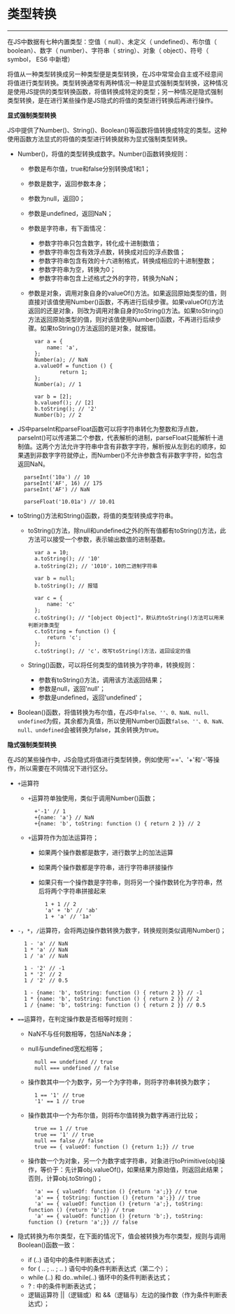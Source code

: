 # 类型转换 #


----------

在JS中数据有七种内置类型：空值（ null）、未定义（ undefined）、布尔值（ boolean）、数字（ number）、字符串（ string）、对象（ object）、符号（ symbol， ES6 中新增）

将值从一种类型转换成另一种类型便是类型转换，在JS中常常会自主或不经意间将值进行类型转换。类型转换通常有两种情况一种是显式强制类型转换，这种情况是使用JS提供的类型转换函数，将值转换成特定的类型；另一种情况是隐式强制类型转换，是在进行某些操作是JS隐式的将值的类型进行转换后再进行操作。

**显式强制类型转换**

JS中提供了Number()、String()、Boolean()等函数将值转换成特定的类型。这种使用函数方法显式的将值的类型进行转换就称为显式强制类型转换。

- Number()，将值的类型转换成数字。Number()函数转换规则：

	- 参数是布尔值，true和false分别转换成1和1；
	- 参数是数字，返回参数本身；
	- 参数为null，返回0；
	- 参数是undefined，返回NaN；
	- 参数是字符串，有下面情况：
	
		- 参数字符串只包含数字，转化成十进制数值；
		- 参数字符串包含有效浮点数，转换成对应的浮点数值；
		- 参数字符串包含有效的十六进制格式，转换成相应的十进制整数；
		- 参数字符串为空，转换为0；
		- 参数字符串包含上述格式之外的字符，转换为NaN；   
		
	- 参数是对象，调用对象自身的valueOf()方法。如果返回原始类型的值，则直接对该值使用Number()函数，不再进行后续步骤。如果valueOf()方法返回的还是对象，则改为调用对象自身的toString()方法。如果toString()方法返回原始类型的值，则对该值使用Number()函数，不再进行后续步骤。如果toString()方法返回的是对象，就报错。

			var a = {
				name: 'a',
 			};
			Number(a); // NaN
			a.valueOf = function () {
					return 1;
			};
			Number(a); // 1

			var b = [2];
			b.valueof(); // [2]
			b.toString(); // '2'
			Number(b); // 2

- JS中parseInt和parseFloat函数可以将字符串转化为整数和浮点数，parseInt()可以传递第二个参数，代表解析的进制，parseFloat只能解析十进制值。这两个方法允许字符串中含有非数字字符，解析按从左到右的顺序，如果遇到非数字字符就停止，而Number()不允许参数含有非数字字符，如包含返回NaN。

		parseInt('10a') // 10
		parseInt('AF', 16) // 175
		parseInt('AF') // NaN 
		
		parseFloat('10.01a') // 10.01

- toString()方法和String()函数，将值的类型转换成字符串。

	- toString()方法，除null和undefined之外的所有值都有toString()方法，此方法可以接受一个参数，表示输出数值的进制基数。
	 	
			var a = 10;		
			a.toString(); // '10'
			a.toString(2); // '1010'，10的二进制字符串

			var b = null;
			b.toString(); // 报错

			var c = {
				name: 'c'
			};
			c.toString(); // "[object Object]"，默认的toString()方法可以用来判断对象类型
			c.toString = function () {
				return 'c';
			};
			c.toString(); // 'c'，改写toString()方法，返回设定的值

	- String()函数，可以将任何类型的值转换为字符串，转换规则：

		- 参数有toString()方法，调用该方法返回结果；
		- 参数是null，返回'null'；
		- 参数是undefined，返回'undefined'；

- Boolean()函数，将值转换为布尔值，在JS中`false、''、0、NaN、null、undefined`为假，其余都为真值，所以使用Number()函数`false、''、0、NaN、null、undefined`会被转换为false，其余转换为true。

**隐式强制类型转换**

在JS的某些操作中，JS会隐式将值进行类型转换，例如使用'=='、'+'和'-'等操作，所以需要在不同情况下进行区分。

- `+`运算符

	- `+`运算符单独使用，类似于调用Number()函数；
			
			+'-1' // 1
			+{name: 'a'} // NaN
			+{name: 'b', toString: function () { return 2 }} // 2

	- `+`运算符作为加法运算符；

		- 如果两个操作数都是数字，进行数学上的加法运算
		- 如果两个操作数都是字符串，进行字符串拼接操作
		- 如果只有一个操作数是字符串，则将另一个操作数转化为字符串，然后将两个字符串拼接起来
				
				1 + 1 // 2
				'a' + 'b' // 'ab'
				1 + 'a' // '1a'
	
- `-`，`*`，`/`运算符，会将两边操作数转换为数字，转换规则类似调用Number()；
	
		1 - 'a' // NaN
		1 * 'a' // NaN
		1 / 'a' // NaN

		1 - '2' // -1
		1 * '2' // 2
		1 / '2' // 0.5

		1 - {name: 'b', toString: function () { return 2 }} // -1
		1 * {name: 'b', toString: function () { return 2 }} // 2
		1 / {name: 'b', toString: function () { return 2 }} // 0.5

- `==`运算符，在判定操作数是否相等时规则：
	
	- NaN不与任何数相等，包括NaN本身；
	- null与undefined宽松相等；
			
			null == undefined // true
			null === undefined // false

	- 操作数其中一个为数字，另一个为字符串，则将字符串转换为数字；
			
			1 == '1' // true
			'1' == 1 // true

	- 操作数其中一个为布尔值，则将布尔值转换为数字再进行比较；
			
			true == 1 // true
			true == '1' // true
			null == false // false
			true == { valueOf: function () {return 1;}} // true

	- 操作数一个为对象，另一个为数字或字符串，对象进行toPrimitive(obj)操作，等价于：先计算obj.valueOf()，如果结果为原始值，则返回此结果；否则，计算obj.toString()；
	
			'a' == { valueOf: function () {return 'a';}} // true
			'a' == { toString: function () {return 'a';}} // true
			'a' == { valueOf: function () {return 'a';}, toString: function () {return 'b';}} // true
			'a' == { valueOf: function () {return 'b';}, toString: function () {return 'a';}} // false

- 隐式转换为布尔类型，在下面的情况下，值会被转换为布尔类型，规则与调用Boolean()函数一致：

	- if (..) 语句中的条件判断表达式；   
	- for ( .. ; .. ; .. ) 语句中的条件判断表达式（第二个）；   
	- while (..) 和 do..while(..) 循环中的条件判断表达式；  
	- ? : 中的条件判断表达式；   
	- 逻辑运算符 ||（逻辑或）和 &&（逻辑与）左边的操作数（作为条件判断表达式）； 
	 
				